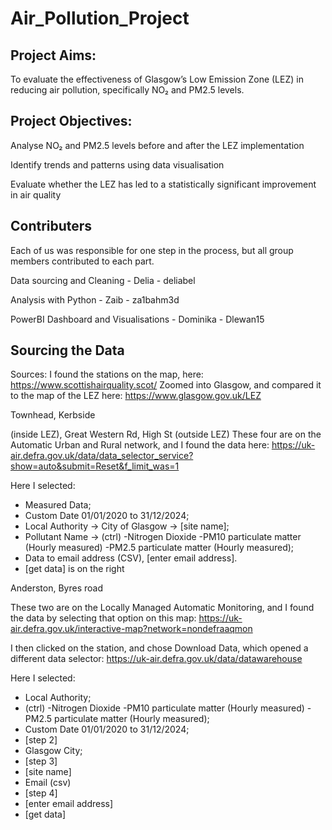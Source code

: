 # Air_Pollution_Project

## Project Aims:
To evaluate the effectiveness of Glasgow’s Low Emission Zone (LEZ) in reducing air pollution, specifically NO₂ and PM2.5 levels.

## Project Objectives:

Analyse NO₂ and PM2.5 levels before and after the LEZ implementation

Identify trends and patterns using data visualisation

Evaluate whether the LEZ has led to a statistically significant improvement in air quality


## Contributers

Each of us was responsible for one step in the process, but all group members contributed to each part.

Data sourcing and Cleaning  - Delia - deliabel 

Analysis with Python  - Zaib - za1bahm3d

PowerBI Dashboard and Visualisations  - Dominika - Dlewan15


## Sourcing the Data

Sources:
I found the stations on the map, here:
https://www.scottishairquality.scot/
Zoomed into Glasgow, and compared it to the map of the LEZ here:
https://www.glasgow.gov.uk/LEZ


Townhead, Kerbside

(inside LEZ), Great Western Rd, High St (outside LEZ)
These four are on the Automatic Urban and Rural network, and I found the data here:
https://uk-air.defra.gov.uk/data/data_selector_service?show=auto&submit=Reset&f_limit_was=1

Here I selected: 
- Measured Data;
- Custom Date 01/01/2020 to 31/12/2024;
- Local Authority -> City of Glasgow -> [site name];
- Pollutant Name -> (ctrl) -Nitrogen Dioxide -PM10 particulate matter (Hourly measured) -PM2.5 particulate matter (Hourly measured);
- Data to email address (CSV), [enter email address].
- [get data] is on the right

Anderston, Byres road

These two are on the Locally Managed Automatic Monitoring, and I found the data by selecting that option on this map: 
https://uk-air.defra.gov.uk/interactive-map?network=nondefraaqmon

I then clicked on the station, and chose Download Data, which opened a different data selector:
https://uk-air.defra.gov.uk/data/datawarehouse

Here I selected:
- Local Authority;
- (ctrl) -Nitrogen Dioxide -PM10 particulate matter (Hourly measured) -PM2.5 particulate matter (Hourly measured);
- Custom Date 01/01/2020 to 31/12/2024;
- [step 2]
- Glasgow City;
- [step 3]
- [site name]
- Email (csv)
- [step 4]
- [enter email address]
- [get data]
